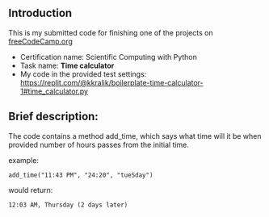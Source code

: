 ## Introduction
This is my submitted code for finishing one of the projects on <a href = https://www.freecodecamp.org/> freeCodeCamp.org </a>

* Certification name: Scientific Computing with Python
* Task name: <b> Time calculator </b>
* My code in the provided test settings: https://replit.com/@kkralik/boilerplate-time-calculator-1#time_calculator.py

## Brief description:
The code contains a method add_time, which says what time will it be when provided number of hours passes from the initial time.

example:

```
add_time("11:43 PM", "24:20", "tueSday")
```

would return:
```
12:03 AM, Thursday (2 days later)
```
